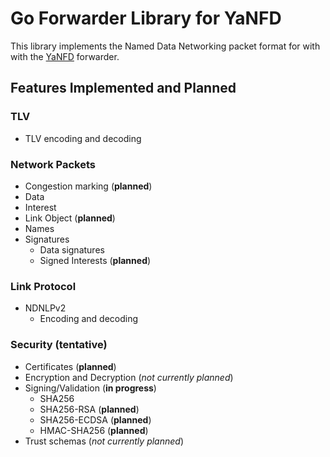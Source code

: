 # Go Forwarder Library for YaNFD

This library implements the Named Data Networking packet format for with with the [YaNFD](https://github.com/eric135/YaNFD) forwarder.

## Features Implemented and Planned

### TLV

* TLV encoding and decoding

### Network Packets

* Congestion marking (**planned**)
* Data
* Interest
* Link Object (**planned**)
* Names
* Signatures
  * Data signatures
  * Signed Interests (**planned**)

### Link Protocol

* NDNLPv2
  * Encoding and decoding

### Security (tentative)

* Certificates (**planned**)
* Encryption and Decryption (*not currently planned*)
* Signing/Validation (**in progress**)
  * SHA256
  * SHA256-RSA (**planned**)
  * SHA256-ECDSA (**planned**)
  * HMAC-SHA256 (**planned**)
* Trust schemas (*not currently planned*)
